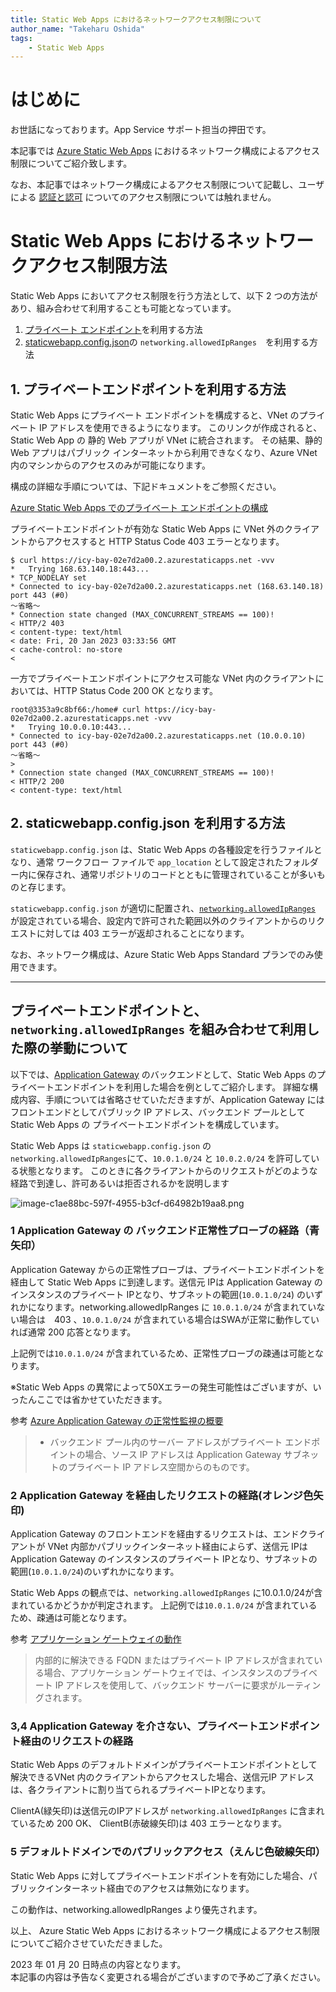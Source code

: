 ```yaml
---
title: Static Web Apps におけるネットワークアクセス制限について
author_name: "Takeharu Oshida"
tags:
    - Static Web Apps
---
```



# はじめに
お世話になっております。App Service サポート担当の押田です。

本記事では [Azure Static Web Apps](https://learn.microsoft.com/ja-jp/azure/static-web-apps/) におけるネットワーク構成によるアクセス制限についてご紹介致します。

なお、本記事ではネットワーク構成によるアクセス制限について記載し、ユーザによる [認証と認可](https://learn.microsoft.com/ja-jp/azure/static-web-apps/authentication-authorization) についてのアクセス制限については触れません。

# Static Web Apps におけるネットワークアクセス制限方法

Static Web Apps においてアクセス制限を行う方法として、以下 2 つの方法があり、組み合わせて利用することも可能となっています。

 1. [プライベート エンドポイント](https://learn.microsoft.com/ja-jp/azure/private-link/private-endpoint-overview)を利用する方法
 2. [staticwebapp\.config\.json](https://learn.microsoft.com/ja-jp/azure/static-web-apps/configuration)の `networking.allowedIpRanges`　を利用する方法

## 1. プライベートエンドポイントを利用する方法

Static Web Apps にプライベート エンドポイントを構成すると、VNet のプライベート IP アドレスを使用できるようになります。 このリンクが作成されると、Static Web App の 静的 Web アプリが VNet に統合されます。 その結果、静的 Web アプリはパブリック インターネットから利用できなくなり、Azure VNet 内のマシンからのアクセスのみが可能になります。

構成の詳細な手順については、下記ドキュメントをご参照ください。

[Azure Static Web Apps でのプライベート エンドポイントの構成](https://learn.microsoft.com/ja-jp/azure/static-web-apps/private-endpoint)

プライベートエンドポイントが有効な Static Web Apps に VNet 外のクライアントからアクセスすると HTTP Status Code 403 エラーとなります。
```
$ curl https://icy-bay-02e7d2a00.2.azurestaticapps.net -vvv
*   Trying 168.63.140.18:443...
* TCP_NODELAY set
* Connected to icy-bay-02e7d2a00.2.azurestaticapps.net (168.63.140.18) port 443 (#0)
～省略～
* Connection state changed (MAX_CONCURRENT_STREAMS == 100)!
< HTTP/2 403
< content-type: text/html
< date: Fri, 20 Jan 2023 03:33:56 GMT
< cache-control: no-store
<
```

一方でプライベートエンドポイントにアクセス可能な VNet 内のクライアントにおいては、HTTP Status Code 200 OK となります。
```
root@3353a9c8bf66:/home# curl https://icy-bay-02e7d2a00.2.azurestaticapps.net -vvv
*   Trying 10.0.0.10:443...
* Connected to icy-bay-02e7d2a00.2.azurestaticapps.net (10.0.0.10) port 443 (#0)
～省略～
> 
* Connection state changed (MAX_CONCURRENT_STREAMS == 100)!
< HTTP/2 200 
< content-type: text/html
```

## 2. staticwebapp.config.json を利用する方法

`staticwebapp.config.json` は、Static Web Apps の各種設定を行うファイルとなり、通常 ワークフロー ファイルで `app_location` として設定されたフォルダー内に保存され、通常リポジトリのコードとともに管理されていることが多いものと存じます。

`staticwebapp.config.json` が適切に配置され、[`networking.allowedIpRanges`](https://learn.microsoft.com/ja-jp/azure/static-web-apps/configuration#networking) が設定されている場合、設定内で許可された範囲以外のクライアントからのリクエストに対しては 403 エラーが返却されることになります。

なお、ネットワーク構成は、Azure Static Web Apps Standard プランでのみ使用できます。

---

## プライベートエンドポイントと、`networking.allowedIpRanges` を組み合わせて利用した際の挙動について

以下では、[Application Gateway](https://learn.microsoft.com/ja-jp/azure/application-gateway/) のバックエンドとして、Static Web Apps のプライベートエンドポイントを利用した場合を例としてご紹介します。
詳細な構成内容、手順については省略させていただきますが、Application Gateway にはフロントエンドとしてパブリック IP アドレス、バックエンド プールとして Static Web Apps の プライベートエンドポイントを構成しています。

Static Web Apps は `staticwebapp.config.json` の `networking.allowedIpRanges`にて、`10.0.1.0/24` と `10.0.2.0/24` を許可している状態となります。
このときに各クライアントからのリクエストがどのような経路で到達し、許可あるいは拒否されるかを説明します

![image-c1ae88bc-597f-4955-b3cf-d64982b19aa8.png]({{site.baseurl}}/media/2023/01/image-c1ae88bc-597f-4955-b3cf-d64982b19aa8.png)

 
### 1 Application Gateway の バックエンド正常性プローブの経路（青矢印）

Application Gateway からの正常性プローブは、プライベートエンドポイントを経由して Static Web Apps に到達します。送信元 IPは Application Gateway のインスタンスのプライベート IPとなり、サブネットの範囲(`10.0.1.0/24`) のいずれかになります。networking.allowedIpRanges に `10.0.1.0/24` が含まれていない場合は　403 、`10.0.1.0/24` が含まれている場合はSWAが正常に動作していれば通常 200 応答となります。

上記例では`10.0.1.0/24` が含まれているため、正常性プローブの疎通は可能となります。

※Static Web Apps の異常によって50Xエラーの発生可能性はございますが、いったんここでは省かせていただきます。
 
参考
[Azure Application Gateway の正常性監視の概要](https://learn.microsoft.com/ja-jp/azure/application-gateway/application-gateway-probe-overview)

> * バックエンド プール内のサーバー アドレスがプライベート エンドポイントの場合、ソース IP アドレスは Application Gateway サブネットのプライベート IP アドレス空間からのものです。
 
### 2 Application Gateway を経由したリクエストの経路(オレンジ色矢印)
Application Gateway のフロントエンドを経由するリクエストは、エンドクライアントが VNet 内部かパブリックインターネット経由によらず、送信元 IPは Application Gateway のインスタンスのプライベート IPとなり、サブネットの範囲(`10.0.1.0/24`)のいずれかになります。 

Static Web Apps の観点では、`networking.allowedIpRanges` に10.0.1.0/24が含まれているかどうかが判定されます。
上記例では`10.0.1.0/24` が含まれているため、疎通は可能となります。
 
参考
[アプリケーション ゲートウェイの動作](https://learn.microsoft.com/ja-jp/azure/application-gateway/how-application-gateway-works#modifications-to-the-request)

> 内部的に解決できる FQDN またはプライベート IP アドレスが含まれている場合、アプリケーション ゲートウェイでは、インスタンスのプライベート IP アドレスを使用して、バックエンド サーバーに要求がルーティングされます。

### 3,4 Application Gateway を介さない、プライベートエンドポイント経由のリクエストの経路
 
Static Web Apps のデフォルトドメインがプライベートエンドポイントとして解決できるVNet 内のクライアントからアクセスした場合、送信元IP アドレスは、各クライアントに割り当てられるプライベートIPとなります。

ClientA(緑矢印)は送信元のIPアドレスが `networking.allowedIpRanges` に含まれているため 200 OK、
ClientB(赤破線矢印)は 403 エラーとなります。

 
### 5 デフォルトドメインでのパブリックアクセス（えんじ色破線矢印）
Static Web Apps に対してプライベートエンドポイントを有効にした場合、パブリックインターネット経由でのアクセスは無効になります。

この動作は、networking.allowedIpRanges より優先されます。

以上、 Azure Static Web Apps におけるネットワーク構成によるアクセス制限についてご紹介させていただきました。


2023 年 01 月 20 日時点の内容となります。<br>
本記事の内容は予告なく変更される場合がございますので予めご了承ください。

<br>
<br>

